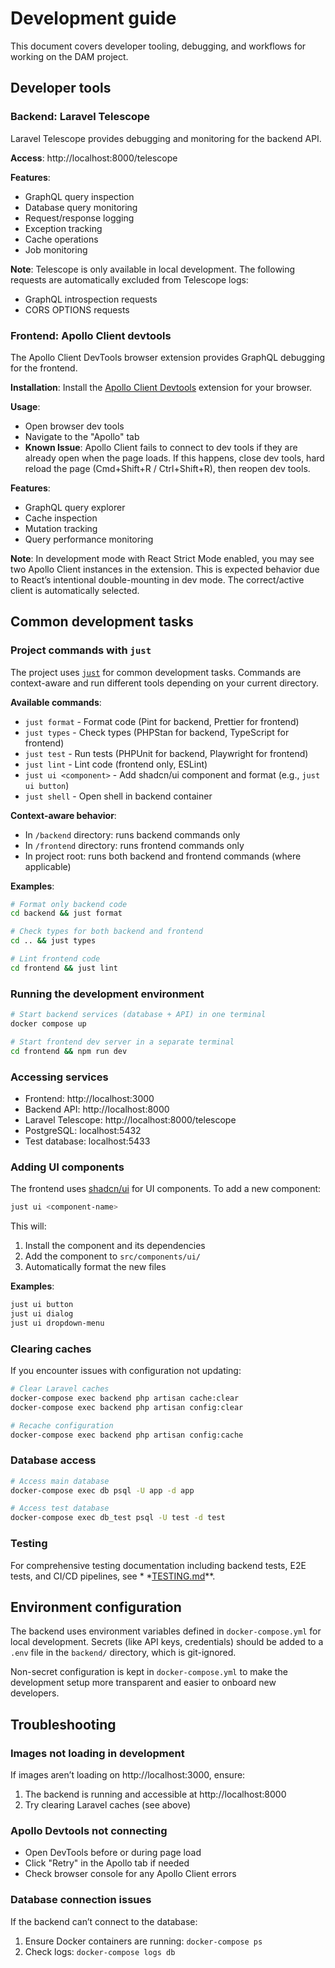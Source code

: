 # Development guide

This document covers developer tooling, debugging, and workflows for working on the DAM project.

## Developer tools

### Backend: Laravel Telescope

Laravel Telescope provides debugging and monitoring for the backend API.

**Access**: http://localhost:8000/telescope

**Features**:
- GraphQL query inspection
- Database query monitoring
- Request/response logging
- Exception tracking
- Cache operations
- Job monitoring

**Note**: Telescope is only available in local development. The following requests are automatically excluded from Telescope logs:
- GraphQL introspection requests
- CORS OPTIONS requests

### Frontend: Apollo Client devtools

The Apollo Client DevTools browser extension provides GraphQL debugging for the frontend.

**Installation**: Install the [Apollo Client Devtools](https://www.apollographql.com/docs/react/development-testing/developer-tooling/#apollo-client-devtools) extension for your browser.

**Usage**:
- Open browser dev tools
- Navigate to the "Apollo" tab
- **Known Issue**: Apollo Client fails to connect to dev tools if they are already open when the page loads. If
  this happens, close dev tools, hard reload the page (Cmd+Shift+R / Ctrl+Shift+R), then reopen dev tools.

**Features**:
- GraphQL query explorer
- Cache inspection
- Mutation tracking
- Query performance monitoring

**Note**: In development mode with React Strict Mode enabled, you may see two Apollo Client instances in the extension.
This is expected behavior due to React’s intentional double-mounting in dev mode. The correct/active client is
automatically selected.

## Common development tasks

### Project commands with `just`

The project uses [`just`](https://github.com/casey/just) for common development tasks. Commands are context-aware and
run different tools depending on your current directory.

**Available commands**:
- `just format` - Format code (Pint for backend, Prettier for frontend)
- `just types` - Check types (PHPStan for backend, TypeScript for frontend)
- `just test` - Run tests (PHPUnit for backend, Playwright for frontend)
- `just lint` - Lint code (frontend only, ESLint)
- `just ui <component>` - Add shadcn/ui component and format (e.g., `just ui button`)
- `just shell` - Open shell in backend container

**Context-aware behavior**:
- In `/backend` directory: runs backend commands only
- In `/frontend` directory: runs frontend commands only
- In project root: runs both backend and frontend commands (where applicable)

**Examples**:
```bash
# Format only backend code
cd backend && just format

# Check types for both backend and frontend
cd .. && just types

# Lint frontend code
cd frontend && just lint
```

### Running the development environment

```bash
# Start backend services (database + API) in one terminal
docker compose up

# Start frontend dev server in a separate terminal
cd frontend && npm run dev
```

### Accessing services

- Frontend: http://localhost:3000
- Backend API: http://localhost:8000
- Laravel Telescope: http://localhost:8000/telescope
- PostgreSQL: localhost:5432
- Test database: localhost:5433

### Adding UI components

The frontend uses [shadcn/ui](https://ui.shadcn.com/) for UI components. To add a new component:

```bash
just ui <component-name>
```

This will:
1. Install the component and its dependencies
2. Add the component to `src/components/ui/`
3. Automatically format the new files

**Examples**:
```bash
just ui button
just ui dialog
just ui dropdown-menu
```

### Clearing caches

If you encounter issues with configuration not updating:

```bash
# Clear Laravel caches
docker-compose exec backend php artisan cache:clear
docker-compose exec backend php artisan config:clear

# Recache configuration
docker-compose exec backend php artisan config:cache
```

### Database access

```bash
# Access main database
docker-compose exec db psql -U app -d app

# Access test database
docker-compose exec db_test psql -U test -d test
```

### Testing

For comprehensive testing documentation including backend tests, E2E tests, and CI/CD pipelines, see *
*[TESTING.md](TESTING.md)**.

## Environment configuration

The backend uses environment variables defined in `docker-compose.yml` for local development. Secrets (like API keys,
credentials) should be added to a `.env` file in the `backend/` directory, which is git-ignored.

Non-secret configuration is kept in `docker-compose.yml` to make the development setup more transparent and easier to
onboard new developers.

## Troubleshooting

### Images not loading in development

If images aren’t loading on http://localhost:3000, ensure:
1. The backend is running and accessible at http://localhost:8000
2. Try clearing Laravel caches (see above)

### Apollo Devtools not connecting

- Open DevTools before or during page load
- Click "Retry" in the Apollo tab if needed
- Check browser console for any Apollo Client errors

### Database connection issues

If the backend can’t connect to the database:
1. Ensure Docker containers are running: `docker-compose ps`
2. Check logs: `docker-compose logs db`
